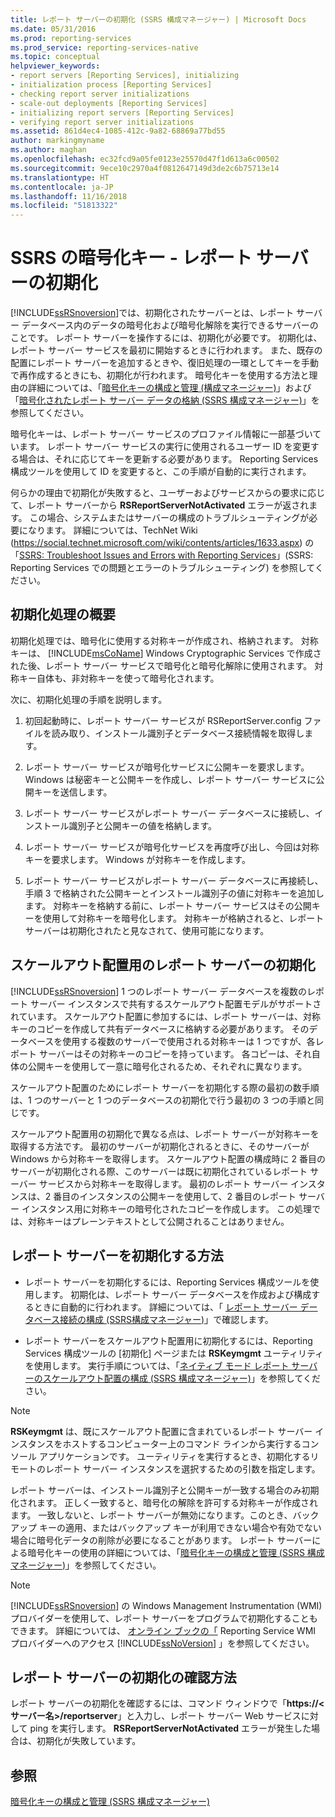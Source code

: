 ```yaml
---
title: レポート サーバーの初期化 (SSRS 構成マネージャー) | Microsoft Docs
ms.date: 05/31/2016
ms.prod: reporting-services
ms.prod_service: reporting-services-native
ms.topic: conceptual
helpviewer_keywords:
- report servers [Reporting Services], initializing
- initialization process [Reporting Services]
- checking report server initializations
- scale-out deployments [Reporting Services]
- initializing report servers [Reporting Services]
- verifying report server initializations
ms.assetid: 861d4ec4-1085-412c-9a82-68869a77bd55
author: markingmyname
ms.author: maghan
ms.openlocfilehash: ec32fcd9a05fe0123e25570d47f1d613a6c00502
ms.sourcegitcommit: 9ece10c2970a4f0812647149d3de2c6b75713e14
ms.translationtype: HT
ms.contentlocale: ja-JP
ms.lasthandoff: 11/16/2018
ms.locfileid: "51813322"
---
```

# <a name="ssrs-encryption-keys---initialize-a-report-server"></a>SSRS の暗号化キー - レポート サーバーの初期化
  [!INCLUDE[ssRSnoversion](../../includes/ssrsnoversion-md.md)]では、初期化されたサーバーとは、レポート サーバー データベース内のデータの暗号化および暗号化解除を実行できるサーバーのことです。 レポート サーバーを操作するには、初期化が必要です。 初期化は、レポート サーバー サービスを最初に開始するときに行われます。 また、既存の配置にレポート サーバーを追加するときや、復旧処理の一環としてキーを手動で再作成するときにも、初期化が行われます。 暗号化キーを使用する方法と理由の詳細については、「[暗号化キーの構成と管理 (構成マネージャー)](../../reporting-services/install-windows/ssrs-encryption-keys-manage-encryption-keys.md)」および「[暗号化されたレポート サーバー データの格納 (SSRS 構成マネージャー)](../../reporting-services/install-windows/ssrs-encryption-keys-store-encrypted-report-server-data.md)」を参照してください。  
  
 暗号化キーは、レポート サーバー サービスのプロファイル情報に一部基づいています。 レポート サーバー サービスの実行に使用されるユーザー ID を変更する場合は、それに応じてキーを更新する必要があります。 Reporting Services 構成ツールを使用して ID を変更すると、この手順が自動的に実行されます。  
  
 何らかの理由で初期化が失敗すると、ユーザーおよびサービスからの要求に応じて、レポート サーバーから **RSReportServerNotActivated** エラーが返されます。 この場合、システムまたはサーバーの構成のトラブルシューティングが必要になります。 詳細については、TechNet Wiki (https://social.technet.microsoft.com/wiki/contents/articles/1633.aspx) の「[SSRS: Troubleshoot Issues and Errors with Reporting Services](https://social.technet.microsoft.com/wiki/contents/articles/1633.aspx)」(SSRS: Reporting Services での問題とエラーのトラブルシューティング) を参照してください。  
  
## <a name="overview-of-the-initialization-process"></a>初期化処理の概要  
 初期化処理では、暗号化に使用する対称キーが作成され、格納されます。 対称キーは、 [!INCLUDE[msCoName](../../includes/msconame-md.md)] Windows Cryptographic Services で作成された後、レポート サーバー サービスで暗号化と暗号化解除に使用されます。 対称キー自体も、非対称キーを使って暗号化されます。  
  
 次に、初期化処理の手順を説明します。  
  
1.  初回起動時に、レポート サーバー サービスが RSReportServer.config ファイルを読み取り、インストール識別子とデータベース接続情報を取得します。  
  
2.  レポート サーバー サービスが暗号化サービスに公開キーを要求します。 Windows は秘密キーと公開キーを作成し、レポート サーバー サービスに公開キーを送信します。  
  
3.  レポート サーバー サービスがレポート サーバー データベースに接続し、インストール識別子と公開キーの値を格納します。  
  
4.  レポート サーバー サービスが暗号化サービスを再度呼び出し、今回は対称キーを要求します。 Windows が対称キーを作成します。  
  
5.  レポート サーバー サービスがレポート サーバー データベースに再接続し、手順 3 で格納された公開キーとインストール識別子の値に対称キーを追加します。 対称キーを格納する前に、レポート サーバー サービスはその公開キーを使用して対称キーを暗号化します。 対称キーが格納されると、レポート サーバーは初期化されたと見なされて、使用可能になります。  
  
## <a name="initializing-a-report-server-for-scale-out-deployment"></a>スケールアウト配置用のレポート サーバーの初期化  
 [!INCLUDE[ssRSnoversion](../../includes/ssrsnoversion-md.md)] 1 つのレポート サーバー データベースを複数のレポート サーバー インスタンスで共有するスケールアウト配置モデルがサポートされています。 スケールアウト配置に参加するには、レポート サーバーは、対称キーのコピーを作成して共有データベースに格納する必要があります。 そのデータベースを使用する複数のサーバーで使用される対称キーは 1 つですが、各レポート サーバーはその対称キーのコピーを持っています。 各コピーは、それ自体の公開キーを使用して一意に暗号化されるため、それぞれに異なります。  
  
 スケールアウト配置のためにレポート サーバーを初期化する際の最初の数手順は、1 つのサーバーと 1 つのデータベースの初期化で行う最初の 3 つの手順と同じです。  
  
 スケールアウト配置用の初期化で異なる点は、レポート サーバーが対称キーを取得する方法です。 最初のサーバーが初期化されるときに、そのサーバーが Windows から対称キーを取得します。 スケールアウト配置の構成時に 2 番目のサーバーが初期化される際、このサーバーは既に初期化されているレポート サーバー サービスから対称キーを取得します。 最初のレポート サーバー インスタンスは、2 番目のインスタンスの公開キーを使用して、2 番目のレポート サーバー インスタンス用に対称キーの暗号化されたコピーを作成します。 この処理では、対称キーはプレーンテキストとして公開されることはありません。  
  
## <a name="how-to-initialize-a-report-server"></a>レポート サーバーを初期化する方法  
  
-   レポート サーバーを初期化するには、Reporting Services 構成ツールを使用します。 初期化は、レポート サーバー データベースを作成および構成するときに自動的に行われます。 詳細については、「 [レポート サーバー データベース接続の構成 &#40;SSRS構成マネージャー&#41;](../../reporting-services/install-windows/configure-a-report-server-database-connection-ssrs-configuration-manager.md)」で確認します。  
  
-   レポート サーバーをスケールアウト配置用に初期化するには、Reporting Services 構成ツールの [初期化] ページまたは **RSKeymgmt** ユーティリティを使用します。 実行手順については、「[ネイティブ モード レポート サーバーのスケールアウト配置の構成 (SSRS 構成マネージャー)](../../reporting-services/install-windows/configure-a-native-mode-report-server-scale-out-deployment.md)」を参照してください。  
  
> [!NOTE]  
>  **RSKeymgmt** は、既にスケールアウト配置に含まれているレポート サーバー インスタンスをホストするコンピューター上のコマンド ラインから実行するコンソール アプリケーションです。 ユーティリティを実行するとき、初期化するリモートのレポート サーバー インスタンスを選択するための引数を指定します。  
  
 レポート サーバーは、インストール識別子と公開キーが一致する場合のみ初期化されます。 正しく一致すると、暗号化の解除を許可する対称キーが作成されます。 一致しないと、レポート サーバーが無効になります。このとき、バックアップ キーの適用、またはバックアップ キーが利用できない場合や有効でない場合に暗号化データの削除が必要になることがあります。 レポート サーバーによる暗号化キーの使用の詳細については、「[暗号化キーの構成と管理 (SSRS 構成マネージャー)](../../reporting-services/install-windows/ssrs-encryption-keys-manage-encryption-keys.md)」を参照してください。  
  
> [!NOTE]  
>  [!INCLUDE[ssRSnoversion](../../includes/ssrsnoversion-md.md)] の Windows Management Instrumentation (WMI) プロバイダーを使用して、レポート サーバーをプログラムで初期化することもできます。 詳細については、 [オンライン ブックの「](../../reporting-services/tools/access-the-reporting-services-wmi-provider.md) Reporting Service WMI プロバイダーへのアクセス [!INCLUDE[ssNoVersion](../../includes/ssnoversion-md.md)] 」を参照してください。  
  
## <a name="how-to-confirm-a-report-server-initialization"></a>レポート サーバーの初期化の確認方法  
 レポート サーバーの初期化を確認するには、コマンド ウィンドウで「**https://\<サーバー名>/reportserver**」と入力し、レポート サーバー Web サービスに対して ping を実行します。 **RSReportServerNotActivated** エラーが発生した場合は、初期化が失敗しています。  
  
## <a name="see-also"></a>参照
[暗号化キーの構成と管理 (SSRS 構成マネージャー)](../../reporting-services/install-windows/ssrs-encryption-keys-manage-encryption-keys.md)
  
  
